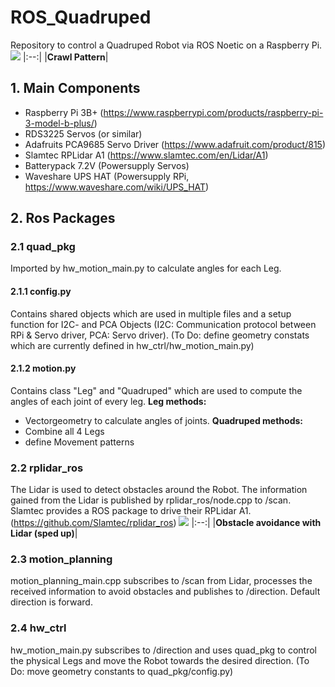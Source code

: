 # ROS_Quadruped

Repository to control a Quadruped Robot via ROS Noetic on a Raspberry Pi.
![](media_files/20221017_184835.gif)
|:--:|
|<b>Crawl Pattern</b>|

## 1. Main Components
- Raspberry Pi 3B+ (https://www.raspberrypi.com/products/raspberry-pi-3-model-b-plus/)
- RDS3225 Servos (or similar) 
- Adafruits PCA9685 Servo Driver (https://www.adafruit.com/product/815)
- Slamtec RPLidar A1 (https://www.slamtec.com/en/Lidar/A1)
- Batterypack 7.2V (Powersupply Servos)
- Waveshare UPS HAT (Powersupply RPi, https://www.waveshare.com/wiki/UPS_HAT)

## 2. Ros Packages

### 2.1 quad_pkg
Imported by hw_motion_main.py to calculate angles for each Leg.
#### 2.1.1 config.py
Contains shared objects which are used in multiple files and a setup function for I2C- and PCA Objects (I2C: Communication protocol between RPi & Servo driver, PCA: Servo driver).
(To Do: define geometry constats which are currently defined in hw_ctrl/hw_motion_main.py)
#### 2.1.2 motion.py
Contains class "Leg" and "Quadruped" which are used to compute the angles of each joint of every leg. 
**Leg methods:** 
- Vectorgeometry to calculate angles of joints.
**Quadruped methods:** 
- Combine all 4 Legs
- define Movement patterns

### 2.2 rplidar_ros
The Lidar is used to detect obstacles around the Robot. The information gained from the Lidar is published by rplidar_ros/node.cpp to /scan. Slamtec provides a ROS package to drive their RPLidar A1. (https://github.com/Slamtec/rplidar_ros)
![](media_files/20221017_184533.gif)
|:--:|
|<b>Obstacle avoidance with Lidar (sped up)</b>|

### 2.3 motion_planning
motion_planning_main.cpp subscribes to /scan from Lidar, processes the received information to avoid obstacles and publishes to /direction. Default direction is forward.

### 2.4 hw_ctrl
hw_motion_main.py subscribes to /direction and uses quad_pkg to control the physical Legs and move the Robot towards the desired direction. 
(To Do: move geometry constants to quad_pkg/config.py)



 
